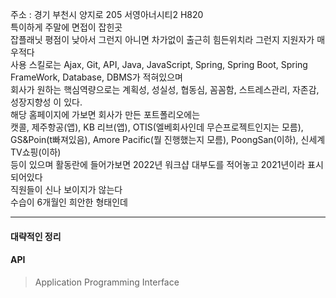 주소 : 경기 부천시 양지로 205 서영아너시티2 H820  
특이하게 주말에 면접이 잡힌곳  
잡플래닛 평점이 낮아서 그런지 아니면 차가없이 출근히 힘든위치라 그런지 지원자가 매우적다  
사용 스킬로는 Ajax, Git, API, Java, JavaScript, Spring, Spring Boot, Spring FrameWork, Database, DBMS가 적혀있으며  
회사가 원하는 핵심역량으로는 계획성, 성실성, 협동심, 꼼꼼함, 스트레스관리, 자존감, 성장지향성 이 있다.  
해당 홈페이지에 가보면 회사가 만든 포트폴리오에는  
캣콜, 제주항공(앱), KB 리브(앱), OTIS(엘베회사인데 무슨프로젝트인지는 모름), GS&Poin(t빠져있음), Amore Pacific(뭘 진행했는지 모름), PoongSan(이하), 신세계TV쇼핑(이하)  
등이 있으며 활동란에 들어가보면 2022년 워크샵 대부도를 적어놓고 2021년이라 표시되어있다  
직원들이 신나 보이지가 않는다  
수습이 6개월인 희안한 형태인데  

-------

#### 대략적인 정리
#### API
> Application Programming Interface

